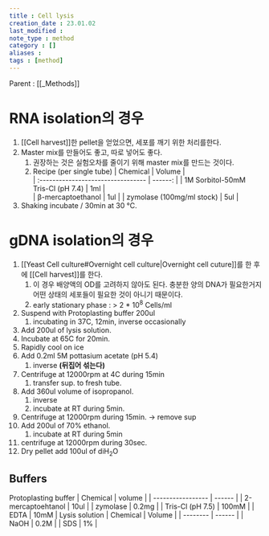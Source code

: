 ```yaml
---
title : Cell lysis
creation_date : 23.01.02
last_modified :
note_type : method
category : []
aliases : 
tags : [method]
---
```


Parent : [[_Methods]]

# RNA isolation의 경우
1. [[Cell harvest]]한 pellet을 얻었으면, 세포를 깨기 위한 처리를한다.
2. Master mix를 만들어도 좋고, 따로 넣어도 좋다.
	1. 권장하는 것은 실험오차를 줄이기 위해 master mix를 만드는 것이다.
	2. Recipe (per single tube)
| Chemical                          | Volume |  
| :--------------------------------- | ------: | 
| 1M Sorbitol-50mM Tris-Cl (pH 7.4) | 1ml    |  
| β-mercaptoethanol                 | 1ul    |
| zymolase (100mg/ml stock)                          | 5ul    | 
1. Shaking incubate / 30min at 30 °C.


# gDNA isolation의 경우
1. [[Yeast Cell culture#Overnight cell culture|Overnight cell cuture]]를 한 후에 [[Cell harvest]]를 한다.
	1. 이 경우 배양액의 OD를 고려하지 않아도 된다. 충분한 양의 DNA가 필요한거지 어떤 상태의 세포들이 필요한 것이 아니기 때문이다.
	2. early stationary phase : > 2 * 10<sup>8</sup> Cells/ml
2. Suspend with Protoplasting buffer 200ul
	1. incubating in 37C, 12min, inverse occasionally 
3. Add 200ul of lysis solution.
4. Incubate at 65C for 20min.
5. Rapidly cool on ice
6. Add 0.2ml 5M pottasium acetate (pH 5.4)
	1. inverse **(뒤집어 섞는다)**
7. Centrifuge at 12000rpm at 4C during 15min
	1. transfer sup. to fresh tube.
8. Add 360ul volume of isopropanol.
	1. inverse
	2. incubate at RT during 5min.
9. Centrifuge at 12000rpm during 15min. → remove sup
10. Add 200ul of 70% ethanol.
	1. incubate at RT during 5min
11. centrifuge at 12000rpm during 30sec.
12. Dry pellet add 100ul of diH<sub>2</sub>O

## Buffers
Protoplasting buffer
| Chemical          | volume |
| ----------------- | ------ |
| 2-mercaptoehtanol | 10ul   |
| zymolase          | 0.2mg  |
| Tris-Cl (pH 7.5)  | 100mM  |
| EDTA         | 10mM       |
Lysis solution
| Chemical | Volume |
| -------- | ------ |
| NaOH     | 0.2M   |
| SDS          | 1%       |

